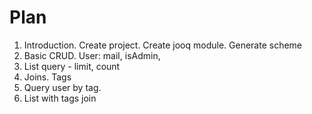 # Plan
1. Introduction. Create project. Create jooq module. Generate scheme
2. Basic CRUD. User: mail, isAdmin, 
3. List query - limit, count
4. Joins. Tags
5. Query user by tag. 
6. List with tags join